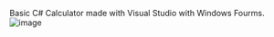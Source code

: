 Basic C# Calculator made with Visual Studio with Windows Fourms.
![image](https://user-images.githubusercontent.com/36317228/216349481-df6c012d-62c9-445f-8895-d10b38d7d74d.png)
